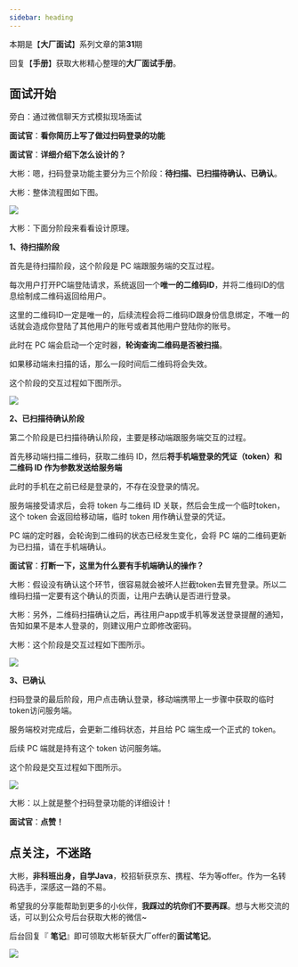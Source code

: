 ```yaml
---
sidebar: heading
---
```


本期是【**大厂面试**】系列文章的第**31**期

回复【**手册**】获取大彬精心整理的**大厂面试手册**。

## 面试开始

旁白：通过微信聊天方式模拟现场面试

**面试官**：**看你简历上写了做过扫码登录的功能**

**面试官**：**详细介绍下怎么设计的？**

大彬：嗯，扫码登录功能主要分为三个阶段：**待扫描、已扫描待确认、已确认**。

大彬：整体流程图如下图。

![](E:\b站\视频素材\图片\二维码扫描\整个流程.png)

大彬：下面分阶段来看看设计原理。

**1、待扫描阶段**

首先是待扫描阶段，这个阶段是 PC 端跟服务端的交互过程。

每次用户打开PC端登陆请求，系统返回一个**唯一的二维码ID**，并将二维码ID的信息绘制成二维码返回给用户。

这里的二维码ID一定是唯一的，后续流程会将二维码ID跟身份信息绑定，不唯一的话就会造成你登陆了其他用户的账号或者其他用户登陆你的账号。

此时在 PC 端会启动一个定时器，**轮询查询二维码是否被扫描**。

如果移动端未扫描的话，那么一段时间后二维码将会失效。

这个阶段的交互过程如下图所示。

![](E:\b站\视频素材\图片\二维码扫描\第一阶段.png)

**2、已扫描待确认阶段**

第二个阶段是已扫描待确认阶段，主要是移动端跟服务端交互的过程。

首先移动端扫描二维码，获取二维码 ID，然后**将手机端登录的凭证（token）和 二维码 ID 作为参数发送给服务端**

此时的手机在之前已经是登录的，不存在没登录的情况。

服务端接受请求后，会将 token 与二维码 ID 关联，然后会生成一个临时token，这个 token 会返回给移动端，临时 token 用作确认登录的凭证。

PC 端的定时器，会轮询到二维码的状态已经发生变化，会将 PC 端的二维码更新为已扫描，请在手机端确认。

**面试官**：**打断一下，这里为什么要有手机端确认的操作？**

大彬：假设没有确认这个环节，很容易就会被坏人拦截token去冒充登录。所以二维码扫描一定要有这个确认的页面，让用户去确认是否进行登录。

大彬：另外，二维码扫描确认之后，再往用户app或手机等发送登录提醒的通知，告知如果不是本人登录的，则建议用户立即修改密码。

大彬：这个阶段是交互过程如下图所示。

![](http://img.dabin-coder.cn/image/20220411002823.png)

**3、已确认**

扫码登录的最后阶段，用户点击确认登录，移动端携带上一步骤中获取的临时 token访问服务端。

服务端校对完成后，会更新二维码状态，并且给 PC 端生成一个正式的 token。

后续 PC 端就是持有这个 token 访问服务端。

这个阶段是交互过程如下图所示。

![](http://img.dabin-coder.cn/image/20220411002832.png)

大彬：以上就是整个扫码登录功能的详细设计！

**面试官**：**点赞！**



## 点关注，不迷路

大彬，**非科班出身，自学Java**，校招斩获京东、携程、华为等offer。作为一名转码选手，深感这一路的不易。

希望我的分享能帮助到更多的小伙伴，**我踩过的坑你们不要再踩**。想与大彬交流的话，可以到公众号后台获取大彬的微信~

后台回复『 **笔记**』即可领取大彬斩获大厂offer的**面试笔记**。

![](http://img.dabin-coder.cn/image/公众号.jpg)
